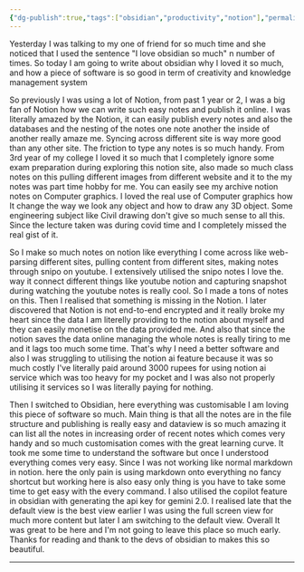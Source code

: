 ```yaml
---
{"dg-publish":true,"tags":["obsidian","productivity","notion"],"permalink":"/coding/productivity/why-i-love-obsidian/","dgPassFrontmatter":true,"noteIcon":"","created":"2025-04-29T18:24:29.988+05:30","updated":"2025-04-30T09:51:10.753+05:30"}
---
```


Yesterday I was talking to my one of friend for so much time and she noticed that I used the sentence "I love obsidian so much" n number of times. So today I am going to write about obsidian why I loved it so much, and how a piece of software is so good in term of creativity and knowledge management system

So previously I was using a lot of Notion, from past 1 year or 2, I was a big fan of Notion how we can write such easy notes and publish it online. I was literally amazed by the Notion, it can easily publish every notes and also the databases and the nesting of the notes one note another the inside of another really amaze me. Syncing across different site is way more good than any other site. The friction to type any notes is so much handy. From 3rd year of my college I loved it so much that I completely ignore some exam preparation during exploring this notion site, also made so much class notes on this pulling different images from different website and it to the my notes was part time hobby for me. You can easily see my archive notion notes on Computer graphics. I loved the real use of Computer graphics how It change the way we look any object and how to draw any 3D object. Some engineering subject like Civil drawing don't give so much sense to all this. Since the lecture taken was during covid time and I completely missed the real gist of it.

So I make so much notes on notion like everything I come across like web-parsing different sites, pulling content from different sites, making notes through snipo on youtube. I extensively utilised the snipo notes I love the. way it connect different things like youtube notion and capturing snapshot during watching the youtube notes is really cool. So I made a tons of notes on this. Then I realised that something is missing in the Notion. I later discovered that Notion is not end-to-end encrypted and it really broke my heart since the data I am literelly providing to the notion about myself and they can easily monetise on the data provided me. And also that since the notion saves the data online managing the whole notes is really tiring to me and it lags too much some time. That's why I need a better software and also I was struggling to utilising the notion ai feature because it was so much costly I've literally paid around 3000 rupees for using notion ai service which was too heavy for my pocket and I was also not properly utilising it services so I was literally paying for nothing.

Then I switched to Obsidian, here everything was customisable I am loving this piece of software so much. Main thing is that all the notes are in the file structure and publishing is really easy and dataview is so much amazing it can list all the notes in increasing order of recent notes which comes very handy and so much customisation comes with the great learning curve. It took me some time to understand the software but once I understood everything comes very easy. Since I was not working like normal markdown in notion. here the only pain is using markdown onto everything no fancy shortcut but working here is also easy only thing is you have to take some time to get easy with the every command. I also utilised the copilot feature in obsidian with generating the api key for gemini 2.0. I realised late that the default view is the best view earlier I was using the full screen view for much more content but later I am switching to the default view. 
Overall It was great to be here and I'm not going to leave this place so much early. Thanks for reading and thank to the devs of obsidian to makes this so beautiful.
***

